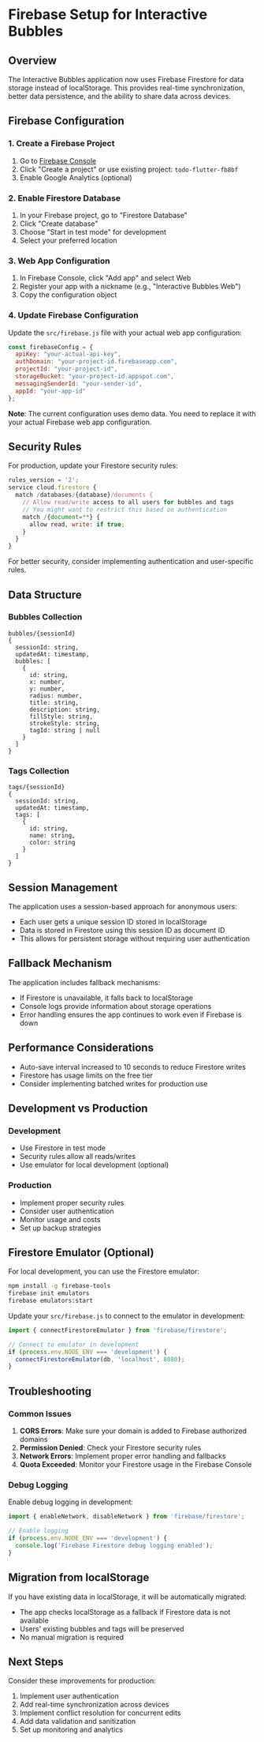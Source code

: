 # Firebase Setup for Interactive Bubbles

## Overview

The Interactive Bubbles application now uses Firebase Firestore for data storage instead of localStorage. This provides real-time synchronization, better data persistence, and the ability to share data across devices.

## Firebase Configuration

### 1. Create a Firebase Project

1. Go to [Firebase Console](https://console.firebase.google.com/)
2. Click "Create a project" or use existing project: `todo-flutter-fb8bf`
3. Enable Google Analytics (optional)

### 2. Enable Firestore Database

1. In your Firebase project, go to "Firestore Database"
2. Click "Create database"
3. Choose "Start in test mode" for development
4. Select your preferred location

### 3. Web App Configuration

1. In Firebase Console, click "Add app" and select Web
2. Register your app with a nickname (e.g., "Interactive Bubbles Web")
3. Copy the configuration object

### 4. Update Firebase Configuration

Update the `src/firebase.js` file with your actual web app configuration:

```javascript
const firebaseConfig = {
  apiKey: "your-actual-api-key",
  authDomain: "your-project-id.firebaseapp.com",
  projectId: "your-project-id",
  storageBucket: "your-project-id.appspot.com",
  messagingSenderId: "your-sender-id",
  appId: "your-app-id"
};
```

**Note**: The current configuration uses demo data. You need to replace it with your actual Firebase web app configuration.

## Security Rules

For production, update your Firestore security rules:

```javascript
rules_version = '2';
service cloud.firestore {
  match /databases/{database}/documents {
    // Allow read/write access to all users for bubbles and tags
    // You might want to restrict this based on authentication
    match /{document=**} {
      allow read, write: if true;
    }
  }
}
```

For better security, consider implementing authentication and user-specific rules.

## Data Structure

### Bubbles Collection

```
bubbles/{sessionId}
{
  sessionId: string,
  updatedAt: timestamp,
  bubbles: [
    {
      id: string,
      x: number,
      y: number,
      radius: number,
      title: string,
      description: string,
      fillStyle: string,
      strokeStyle: string,
      tagId: string | null
    }
  ]
}
```

### Tags Collection

```
tags/{sessionId}
{
  sessionId: string,
  updatedAt: timestamp,
  tags: [
    {
      id: string,
      name: string,
      color: string
    }
  ]
}
```

## Session Management

The application uses a session-based approach for anonymous users:
- Each user gets a unique session ID stored in localStorage
- Data is stored in Firestore using this session ID as document ID
- This allows for persistent storage without requiring user authentication

## Fallback Mechanism

The application includes fallback mechanisms:
- If Firestore is unavailable, it falls back to localStorage
- Console logs provide information about storage operations
- Error handling ensures the app continues to work even if Firebase is down

## Performance Considerations

- Auto-save interval increased to 10 seconds to reduce Firestore writes
- Firestore has usage limits on the free tier
- Consider implementing batched writes for production use

## Development vs Production

### Development
- Use Firestore in test mode
- Security rules allow all reads/writes
- Use emulator for local development (optional)

### Production
- Implement proper security rules
- Consider user authentication
- Monitor usage and costs
- Set up backup strategies

## Firestore Emulator (Optional)

For local development, you can use the Firestore emulator:

```bash
npm install -g firebase-tools
firebase init emulators
firebase emulators:start
```

Update your `src/firebase.js` to connect to the emulator in development:

```javascript
import { connectFirestoreEmulator } from 'firebase/firestore';

// Connect to emulator in development
if (process.env.NODE_ENV === 'development') {
  connectFirestoreEmulator(db, 'localhost', 8080);
}
```

## Troubleshooting

### Common Issues

1. **CORS Errors**: Make sure your domain is added to Firebase authorized domains
2. **Permission Denied**: Check your Firestore security rules
3. **Network Errors**: Implement proper error handling and fallbacks
4. **Quota Exceeded**: Monitor your Firestore usage in the Firebase Console

### Debug Logging

Enable debug logging in development:

```javascript
import { enableNetwork, disableNetwork } from 'firebase/firestore';

// Enable logging
if (process.env.NODE_ENV === 'development') {
  console.log('Firebase Firestore debug logging enabled');
}
```

## Migration from localStorage

If you have existing data in localStorage, it will be automatically migrated:
- The app checks localStorage as a fallback if Firestore data is not available
- Users' existing bubbles and tags will be preserved
- No manual migration is required

## Next Steps

Consider these improvements for production:
1. Implement user authentication
2. Add real-time synchronization across devices
3. Implement conflict resolution for concurrent edits
4. Add data validation and sanitization
5. Set up monitoring and analytics 